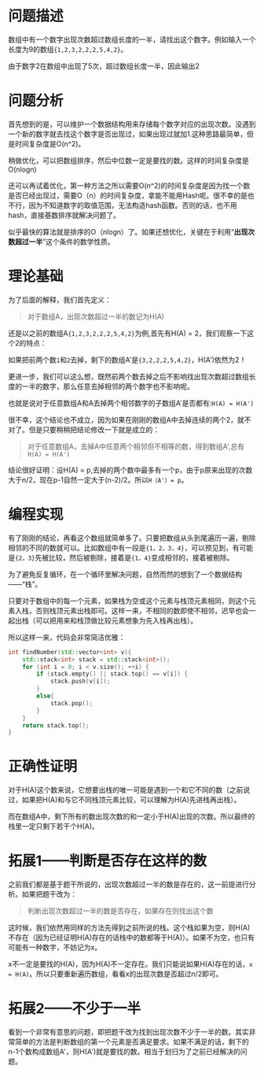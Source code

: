 # 问题描述

数组中有一个数字出现次数超过数组长度的一半，请找出这个数字。例如输入一个长度为9的数组`{1,2,3,2,2,2,5,4,2}`。

由于数字2在数组中出现了5次，超过数组长度一半，因此输出2

# 问题分析

首先想到的是，可以维护一个数据结构用来存储每个数字对应的出现次数。没遇到一个新的数字就去找这个数字是否出现过，如果出现过就加1.这种思路最简单，但是时间复杂度是O(n^2)。

稍做优化，可以把数组排序，然后中位数一定是要找的数。这样的时间复杂度是O(nlogn)

还可以再试着优化，第一种方法之所以需要O(n^2)的时间复杂度是因为找一个数是否已经出现过，需要O（n）的时间复杂度，拿能不能用Hash呢。很不幸的是也不行，因为不知道数字的取值范围，无法构造hash函数。否则的话，也不用hash，直接基数排序就解决问题了。

似乎最快的算法就是排序的O（nlogn）了。如果还想优化，关键在于利用“**出现次数超过一半**”这个条件的数学性质。

# 理论基础

为了后面的解释，我们首先定义：

> 对于数组A，出现次数超过一半的数记为H(A)

还是以之前的数组A`{1,2,3,2,2,2,5,4,2}`为例,首先有H(A) = 2，我们观察一下这个2的特点：

如果把前两个数`1`和`2`去掉，剩下的数组A'是`{3,2,2,2,5,4,2}`，H(A')依然为2！

更进一步，我们可以这么想，既然前两个数去掉之后不影响找出现次数超过数组长度的一半的数字，那么任意去掉相邻的两个数字也不影响呢。

也就是说对于任意数组A和A去掉两个相邻数字的子数组A'是否都有:`H(A) = H(A')`

很不幸，这个结论也不成立，因为如果在刚刚的数组A中去掉连续的两个2，就不对了。但是只要稍稍把结论修改一下就是成立的：

> 对于任意数组A，去掉A中任意两个相邻但不相等的数，得到数组A',总有`H(A) = H(A')`

结论很好证明：设H(A) = p,去掉的两个数中最多有一个p，由于p原来出现的次数大于n/2，现在p-1自然一定大于(n-2)/2。所以`H（A'）= p`。

# 编程实现

有了刚刚的结论，再看这个数组就简单多了。只要把数组从头到尾遍历一遍，剔除相邻的不同的数就可以。比如数组中有一段是`{1，2，3，4}`，可以预见到，有可能是`{2，3}`先被比较，然后被剔除，接着是`{1，4}`变成相邻的，接着被剔除。

为了避免反复循环，在一个循环里解决问题，自然而然的想到了一个数据结构——“栈”。

只要对于数组中的每一个元素，如果栈为空或这个元素与栈顶元素相同，则这个元素入栈，否则栈顶元素出栈即可。这样一来，不相同的数即使不相邻，迟早也会一起出栈（可以把用来和栈顶做比较元素想象为先入栈再出栈）。

所以这样一来，代码会非常简洁优雅：

```C++
int findNumber(std::vector<int> v){
    std::stack<int> stack = std::stack<int>();
    for (int i = 0; i < v.size(); ++i) {
        if (stack.empty() || stack.top() == v[i]) {
            stack.push(v[i]);
        }
        else{
            stack.pop();
        }
    }
    return stack.top();
}
```

# 正确性证明

对于H(A)这个数来说，它想要出栈的唯一可能是遇到一个和它不同的数（之前说过，如果把H(A)和与它不同栈顶元素比较，可以理解为H(A)先进栈再出栈）。

而在数组A中，剩下所有的数出现次数的和一定小于H(A)出现的次数。所以最终的栈里一定只剩下若干个H(A)。

# 拓展1——判断是否存在这样的数

之前我们都是基于题干所说的，出现次数超过一半的数是存在的，这一前提进行分析。如果把题干改为：
> 判断出现次数超过一半的数是否存在，如果存在则找出这个数

这时候，我们依然用同样的方法先得到之前所说的栈。这个栈如果为空，则H(A)不存在（因为已经证明H(A)存在的话栈中的数都等于H(A)）。如果不为空，也只有可能有一种数字，不妨记为x。

x不一定是要找的H(A)，因为H(A)不一定存在。我们只能说如果H(A)存在的话，`x = H(A)`。所以只要重新遍历数组，看看x的出现次数是否超过n/2即可。

# 拓展2——不少于一半

看到一个非常有意思的问题，即把题干改为找到出现次数不少于一半的数。其实非常简单的方法是判断数组的第一个元素是否满足要求。如果不满足的话，剩下的n-1个数构成数组A'，则H(A')就是要找的数。相当于划归为了之前已经解决的问题。